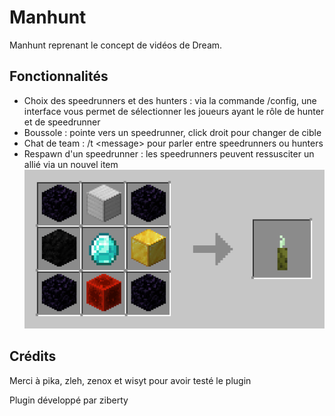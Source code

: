 # Manhunt
Manhunt reprenant le concept de vidéos de Dream.

## Fonctionnalités
- Choix des speedrunners et des hunters : via la commande /config, une interface vous permet de sélectionner les joueurs ayant le rôle de hunter et de speedrunner
- Boussole : pointe vers un speedrunner, click droit pour changer de cible
- Chat de team : /t \<message> pour parler entre speedrunners ou hunters
- Respawn d'un speedrunner : les speedrunners peuvent ressusciter un allié via un nouvel item
![](crafting-grid.png)

## Crédits

Merci à pika, zleh, zenox et wisyt pour avoir testé le plugin

Plugin développé par ziberty